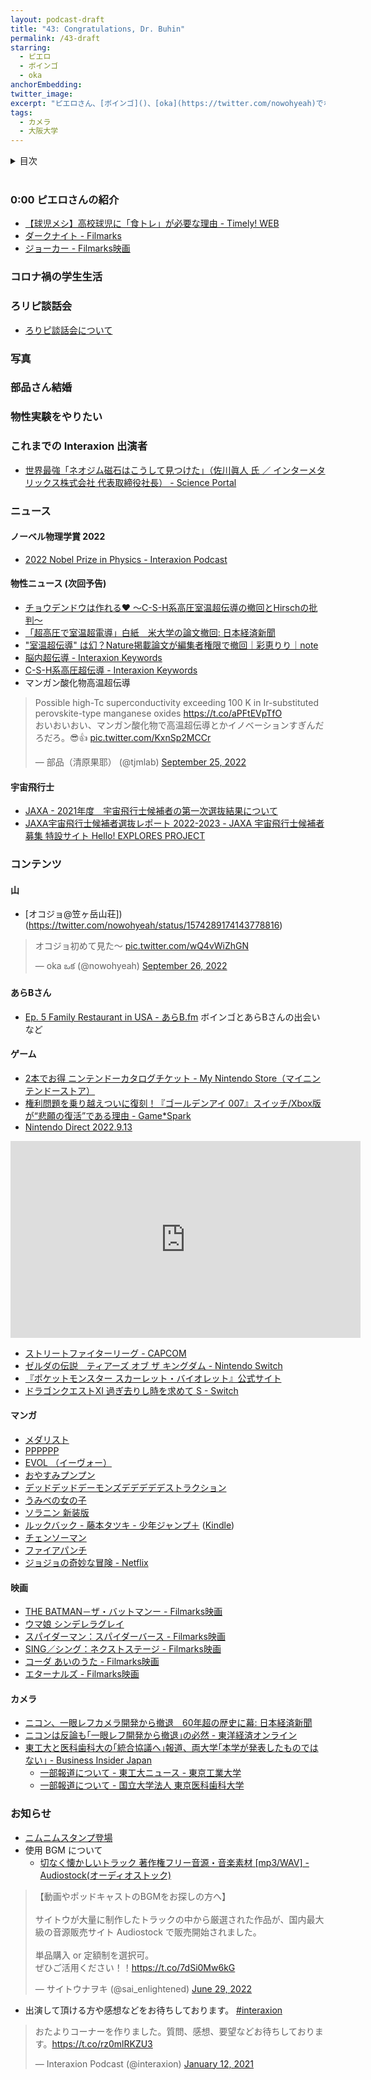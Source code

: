 ```yaml
---
layout: podcast-draft
title: "43: Congratulations, Dr. Buhin"
permalink: /43-draft
starring:
  - ピエロ
  - ボインゴ
  - oka
anchorEmbedding: 
twitter_image: 
excerpt: "ピエロさん、[ボインゴ]()、[oka](https://twitter.com/nowohyeah)でなどについて話しました。"
tags:
  - カメラ
  - 大阪大学
---
```


<details>
<!-- https://github.com/gettalong/kramdown/issues/155#issuecomment-339793629 -->
<summary markdown='span'>目次</summary>
<nav>
  * this unordered seed list will be replaced by toc as unordered list
  {:toc}
<!-- https://stackoverflow.com/a/38419441/11480802 -->
</nav>
</details>
<br>

### 0:00 ピエロさんの紹介

- [【球児メシ】高校球児に「食トレ」が必要な理由 - Timely! WEB](https://timely-web.jp/article/4311/)
- [ダークナイト - Filmarks](https://filmarks.com/movies/33832)
- [ジョーカー - Filmarks映画](https://filmarks.com/movies/80819)

### コロナ禍の学生生活

### ろリピ談話会

- [ろりピ談話会について](https://lumbar-stage-d65.notion.site/2749670b3f6f4549b535e2a9f038878e)

### 写真

### 部品さん結婚

### 物性実験をやりたい

### これまでの Interaxion 出演者

- [世界最強「ネオジム磁石はこうして見つけた」（佐川眞人 氏 ／ インターメタリックス株式会社 代表取締役社長） - Science Portal](https://scienceportal.jst.go.jp/explore/highlight/20120605_01/index.html)

### ニュース

#### ノーベル物理学賞 2022

- [2022 Nobel Prize in Physics - Interaxion Podcast](https://interaxion-podcast.github.io/courrier/nobel2022)

#### 物性ニュース (次回予告)

- [チョウデンドウは作れる❤ ～C-S-H系高圧室温超伝導の撤回とHirschの批判～](http://buhin-blog.blogspot.com/2022/09/c-s-hhirsch.html)
- [「超高圧で室温超電導」白紙　米大学の論文撤回: 日本経済新聞](https://www.nikkei.com/article/DGXZQOUC0359I0T01C22A0000000/)
- ["室温超伝導" は幻？Nature掲載論文が編集者権限で撤回｜彩恵りり｜note](https://note.com/science_release/n/n0f91fb4ca885)
- [脳内超伝導 - Interaxion Keywords](https://interaxion-podcast.github.io/keywords/sc-in-brain/)
- [C-S-H系高圧超伝導 - Interaxion Keywords](https://interaxion-podcast.github.io/keywords/c-s-h/)
- マンガン酸化物高温超伝導

<blockquote class="twitter-tweet tw-align-center"><p lang="ja" dir="ltr">Possible high-Tc superconductivity exceeding 100 K in Ir-substituted perovskite-type manganese oxides <a href="https://t.co/aPFtEVpTfO">https://t.co/aPFtEVpTfO</a><br>おいおいおい、マンガン酸化物で高温超伝導とかイノベーションすぎんだろだろ。😎👍 <a href="https://t.co/KxnSp2MCCr">pic.twitter.com/KxnSp2MCCr</a></p>&mdash; 部品（清原果耶） (@tjmlab) <a href="https://twitter.com/tjmlab/status/1573848134660542464?ref_src=twsrc%5Etfw">September 25, 2022</a>
</blockquote> <script async src="https://platform.twitter.com/widgets.js" charset="utf-8"></script>

#### 宇宙飛行士

- [JAXA - 2021年度　宇宙飛行士候補者の第一次選抜結果について](https://www.jaxa.jp/press/2022/09/20220930-1_j.html)
- [JAXA宇宙飛行士候補者選抜レポート 2022-2023 - JAXA 宇宙飛行士候補者募集 特設サイト Hello! EXPLORES PROJECT](https://astro-mission.jaxa.jp/astro_selection/report/)

### コンテンツ

#### 山

- [オコジョ@笠ヶ岳山荘])(https://twitter.com/nowohyeah/status/1574289174143778816)

<blockquote class="twitter-tweet tw-align-center"><p lang="ja" dir="ltr">オコジョ初めて見た〜 <a href="https://t.co/wQ4vWiZhGN">pic.twitter.com/wQ4vWiZhGN</a></p>&mdash; oka ఒక (@nowohyeah) <a href="https://twitter.com/nowohyeah/status/1574289174143778816?ref_src=twsrc%5Etfw">September 26, 2022</a>
</blockquote> <script async src="https://platform.twitter.com/widgets.js" charset="utf-8"></script>

#### あらBさん

- [Ep. 5 Family Restaurant in USA - あらB.fm](https://arkbfm.github.io/episode/5)
  ボインゴとあらBさんの出会いなど

#### ゲーム

- [2本でお得 ニンテンドーカタログチケット - My Nintendo Store（マイニンテンドーストア）](https://store-jp.nintendo.com/list/software/70020000000021.html)
- [権利問題を乗り越えついに復刻！『ゴールデンアイ 007』スイッチ/Xbox版が“悲願の復活”である理由 - Game*Spark](https://www.gamespark.jp/article/2022/09/14/122372.html)
- [Nintendo Direct 2022.9.13](https://youtu.be/rSKEEuC-Er8?t=1259)

<div style="text-align: center;">
<iframe width="560" height="315" src="https://www.youtube.com/embed/rSKEEuC-Er8" title="YouTube video player" frameborder="0" allow="accelerometer; autoplay; clipboard-write; encrypted-media; gyroscope; picture-in-picture" allowfullscreen></iframe>
</div>

- [ストリートファイターリーグ - CAPCOM](https://sf.esports.capcom.com/)
- [ゼルダの伝説　ティアーズ オブ ザ キングダム - Nintendo Switch](https://www.nintendo.co.jp/zelda/totk/index.html)
- [『ポケットモンスター スカーレット・バイオレット』公式サイト](https://www.pokemon.co.jp/ex/sv/ja/)
- [ドラゴンクエストXI 過ぎ去りし時を求めて S - Switch](https://amzn.to/3fjW91n)

#### マンガ

- [メダリスト](https://amzn.to/3zkjgjq)
- [PPPPPP](https://amzn.to/3TJSWHz)
- [EVOL （イーヴォー）](https://amzn.to/3fgHnbW)
- [おやすみプンプン](https://amzn.to/3DDOrIL)
- [デッドデッドデーモンズデデデデデストラクション](https://amzn.to/3DhztXK)
- [うみべの女の子](https://amzn.to/3sC7P2B)
- [ソラニン 新装版](https://amzn.to/3DB55c5)
- [ルックバック - 藤本タツキ - 少年ジャンプ＋](https://shonenjumpplus.com/episode/3269754496401369355) ([Kindle](https://amzn.to/3f7G6E5))
- [チェンソーマン](https://amzn.to/3zmQOx6)
- [ファイアパンチ](https://amzn.to/3gSyUMB)
- [ジョジョの奇妙な冒険 - Netflix](https://www.netflix.com/jp/title/80179831)

#### 映画

- [THE BATMAN－ザ・バットマンー - Filmarks映画](https://filmarks.com/movies/70626)
- [ウマ娘 シンデレラグレイ](https://amzn.to/3szp1pA)
- [スパイダーマン：スパイダーバース - Filmarks映画](https://filmarks.com/movies/77520)
- [SING／シング：ネクストステージ - Filmarks映画](https://filmarks.com/movies/72220)
- [コーダ あいのうた - Filmarks映画](https://filmarks.com/movies/96257)
- [エターナルズ - Filmarks映画](https://filmarks.com/movies/84270)

#### カメラ

- [ニコン、一眼レフカメラ開発から撤退　60年超の歴史に幕: 日本経済新聞](https://www.nikkei.com/article/DGXZQOUC219V60R20C22A6000000/)
- [ニコンは反論も｢一眼レフ開発から撤退｣の必然 - 東洋経済オンライン](https://toyokeizai.net/articles/-/609471)
- [東工大と医科歯科大の｢統合協議へ｣報道、両大学｢本学が発表したものではない｣ - Business Insider Japan](https://www.businessinsider.jp/post-257705)
  - [一部報道について - 東工大ニュース - 東京工業大学](https://www.titech.ac.jp/news/2022/064655)
  - [一部報道について - 国立大学法人 東京医科歯科大学](https://www.tmd.ac.jp/news/20220808113910/)

### お知らせ

- [ニムニムスタンプ登場](https://store.line.me/stickershop/product/20651080/ja)
- 使用 BGM について
  - [切なく懐かしいトラック 著作権フリー音源・音楽素材 [mp3/WAV] - Audiostock(オーディオストック)](https://audiostock.jp/audio/1267554)

<blockquote class="twitter-tweet tw-align-center"><p lang="ja" dir="ltr">【動画やポッドキャストのBGMをお探しの方へ】<br><br>サイトウが大量に制作したトラックの中から厳選された作品が、国内最大級の音源販売サイト Audiostock で販売開始されました。<br><br>単品購入 or 定額制を選択可。<br>ぜひご活用ください！！<a href="https://t.co/7dSi0Mw6kG">https://t.co/7dSi0Mw6kG</a></p>&mdash; サイトウナヲキ (@sai_enlightened) <a href="https://twitter.com/sai_enlightened/status/1542127615959392256?ref_src=twsrc%5Etfw">June 29, 2022</a>
</blockquote> <script async src="https://platform.twitter.com/widgets.js" charset="utf-8"></script>

- 出演して頂ける方や感想などをお待ちしております。 [#interaxion](https://twitter.com/hashtag/interaxion)

<blockquote class="twitter-tweet tw-align-center"><p lang="ja" dir="ltr">おたよりコーナーを作りました。質問、感想、要望などお待ちしております。<a href="https://t.co/rz0mlRKZU3">https://t.co/rz0mlRKZU3</a></p>— Interaxion Podcast (@interaxion) <a href="https://twitter.com/interaxion/status/1348936492488421378?ref_src=twsrc%5Etfw">January 12, 2021</a>
</blockquote> <script async src="https://platform.twitter.com/widgets.js" charset="utf-8"></script>

